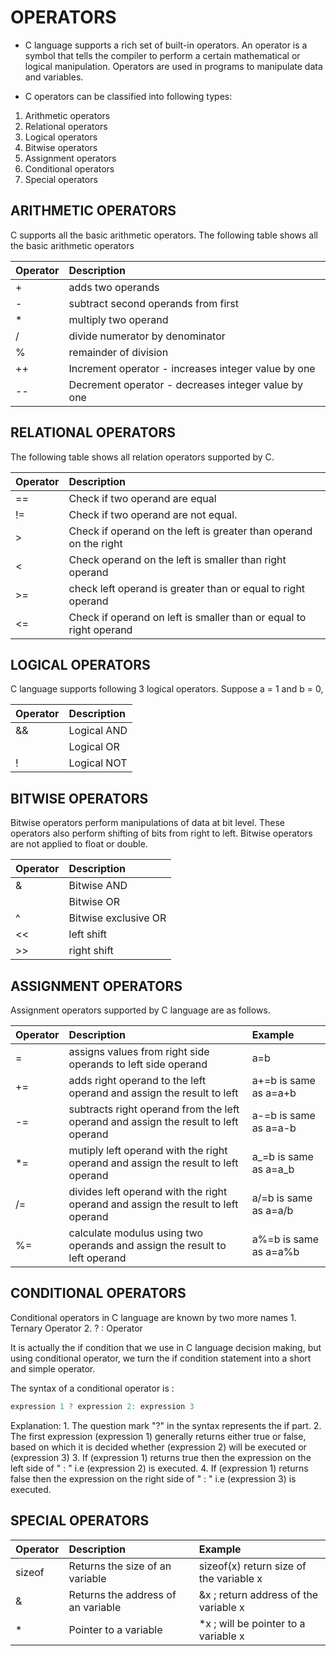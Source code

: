 # OPERATORS

* C language supports a rich set of built-in operators. An operator is a symbol that tells the compiler to perform a certain mathematical or logical manipulation. Operators are used in programs to manipulate data and variables.

* C operators can be classified into following types: 
1. Arithmetic operators 
2. Relational operators 
3. Logical operators 
4. Bitwise operators 
5. Assignment operators 
6. Conditional operators 
7. Special operators

## ARITHMETIC OPERATORS

C supports all the basic arithmetic operators. The following table shows all the basic arithmetic operators

| Operator | Description |
| :--- | :--- |
| + | adds two operands |
| - | subtract second operands from first |
| \* | multiply two operand |
| / | divide numerator by denominator |
| % | remainder of division |
| ++ | Increment operator - increases integer value by one |
| -- | Decrement operator - decreases integer value by one |

## RELATIONAL OPERATORS

The following table shows all relation operators supported by C.

| Operator | Description |
| :--- | :--- |
| == | Check if two operand are equal |
| != | Check if two operand are not equal. |
| &gt; | Check if operand on the left is greater than operand on the right |
| &lt; | Check operand on the left is smaller than right operand |
| &gt;= | check left operand is greater than or equal to right operand |
| &lt;= | Check if operand on left is smaller than or equal to right operand |

## LOGICAL OPERATORS

C language supports following 3 logical operators. Suppose a = 1 and b = 0,

| Operator | Description |
| :--- | :--- |
| && | Logical AND |
|  | Logical OR |
| ! | Logical NOT |

## BITWISE OPERATORS

Bitwise operators perform manipulations of data at bit level. These operators also perform shifting of bits from right to left. Bitwise operators are not applied to float or double.

| Operator | Description |
| :--- | :--- |
| & | Bitwise AND |
|  | Bitwise OR |
| ^ | Bitwise exclusive OR |
| &lt;&lt; | left shift |
| &gt;&gt; | right shift |

## ASSIGNMENT OPERATORS

Assignment operators supported by C language are as follows.

| Operator | Description | Example |
| :--- | :--- | :--- |
| = | assigns values from right side operands to left side operand | a=b |
| += | adds right operand to the left operand and assign the result to left | a+=b is same as a=a+b |
| -= | subtracts right operand from the left operand and assign the result to left operand | a-=b is same as a=a-b |
| \*= | mutiply left operand with the right operand and assign the result to left operand | a_=b is same as a=a_b |
| /= | divides left operand with the right operand and assign the result to left operand | a/=b is same as a=a/b |
| %= | calculate modulus using two operands and assign the result to left operand | a%=b is same as a=a%b |

## CONDITIONAL OPERATORS

Conditional operators in C language are known by two more names 1. Ternary Operator 2. ? : Operator

It is actually the if condition that we use in C language decision making, but using conditional operator, we turn the if condition statement into a short and simple operator.

The syntax of a conditional operator is :

```c
expression 1 ? expression 2: expression 3
```

Explanation: 1. The question mark "?" in the syntax represents the if part. 2. The first expression \(expression 1\) generally returns either true or false, based on which it is decided whether \(expression 2\) will be executed or \(expression 3\) 3. If \(expression 1\) returns true then the expression on the left side of " : " i.e \(expression 2\) is executed. 4. If \(expression 1\) returns false then the expression on the right side of " : " i.e \(expression 3\) is executed.

## SPECIAL OPERATORS

| Operator | Description | Example |
| :--- | :--- | :--- |
| sizeof | Returns the size of an variable | sizeof\(x\) return size of the variable x |
| & | Returns the address of an variable | &x ; return address of the variable x |
| \* | Pointer to a variable | \*x ; will be pointer to a variable x |

